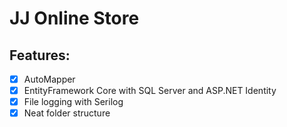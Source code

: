 # JJ Online Store


## Features:
- [x] AutoMapper
- [x] EntityFramework Core with SQL Server and ASP.NET Identity
- [x] File logging with Serilog
- [x] Neat folder structure
